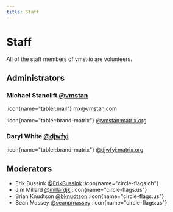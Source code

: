 ```yaml
---
title: Staff
---
```


# Staff

All of the staff members of vmst·io are volunteers.

## Administrators

### Michael Stanclift <a rel="me" href="https://vmst.io/@vmstan">@vmstan</a>

:icon{name="tabler:mail"} [mx@vmstan.com](mailto:mx@vmstan.com)

:icon{name="tabler:brand-matrix"} [@vmstan:matrix.org](https://matrix.to/#/@vmstan:matrix.org)

### Daryl White <a rel="me" href="https://vmst.io/@djwfyi">@djwfyi</a>

:icon{name="tabler:brand-matrix"} [@djwfyi:matrix.org](https://matrix.to/#/@djwfyi:matrix.org)

## Moderators

* Erik Bussink <a rel="me" href="https://vmst.io/@ErikBussink">@ErikBussink</a> :icon{name="circle-flags:ch"}
* Jim Millard <a rel="me" href="https://vmst.io/@millardjk">@millardjk</a> :icon{name="circle-flags:us"} 
* Brian Knudtson <a rel="me" href="https://vmst.io/@bknudtson">@bknudtson</a> :icon{name="circle-flags:us"} 
* Sean Massey <a rel="me" href="https://vmst.io/@seanpmassey">@seanpmassey</a> :icon{name="circle-flags:us"} 